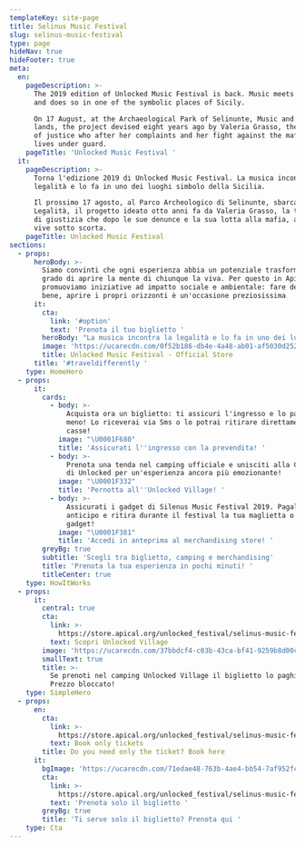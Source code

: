 ```yaml
---
templateKey: site-page
title: Selinus Music Festival
slug: selinus-music-festival
type: page
hideNav: true
hideFooter: true
meta:
  en:
    pageDescription: >-
      The 2019 edition of Unlocked Music Festival is back. Music meets legality
      and does so in one of the symbolic places of Sicily.

      On 17 August, at the Archaeological Park of Selinunte, Music and Legality
      lands, the project devised eight years ago by Valeria Grasso, the witness
      of justice who after her complaints and her fight against the mafia, today
      lives under guard.
    pageTitle: 'Unlocked Music Festival '
  it:
    pageDescription: >-
      Torna l'edizione 2019 di Unlocked Music Festival. La musica incontra la
      legalità e lo fa in uno dei luoghi simbolo della Sicilia.

      Il prossimo 17 agosto, al Parco Archeologico di Selinunte, sbarca Musica e
      Legalità, il progetto ideato otto anni fa da Valeria Grasso, la testimone
      di giustizia che dopo le sue denunce e la sua lotta alla mafia, ad oggi
      vive sotto scorta. 
    pageTitle: Unlocked Music Festival
sections:
  - props:
      heroBody: >-
        Siamo convinti che ogni esperienza abbia un potenziale trasformativo in
        grado di aprire la mente di chiunque la viva. Per questo in Apical
        promuoviamo iniziative ad impatto sociale e ambientale: fare del bene fa
        bene, aprire i propri orizzonti è un'occasione preziosissima
      it:
        cta:
          link: '#option'
          text: 'Prenota il tuo biglietto '
        heroBody: "La musica incontra la legalità e lo fa in uno dei luoghi simbolo della Sicilia.\r\nIl 17 agosto, al Parco Archeologico di Selinunte, sbarca Musica e Legalità: special guest CARL COX "
        image: 'https://ucarecdn.com/0f52b186-db4e-4a48-ab01-af5030d25221/'
        title: Unlocked Music Festival - Official Store
      title: '#traveldifferently '
    type: HomeHero
  - props:
      it:
        cards:
          - body: >-
              Acquista ora un biglietto: ti assicuri l'ingresso e lo paghi di
              meno! Lo riceverai via Sms o lo potrai ritirare direttamente alle
              casse! 
            image: "\U0001F680"
            title: 'Assicurati l''ingresso con la prevendita! '
          - body: >-
              Prenota una tenda nel camping ufficiale e unisciti alla Community
              di Unlocked per un'esperienza ancora più emozionante! 
            image: "\U0001F332"
            title: 'Pernotta all''Unlocked Village! '
          - body: >-
              Assicurati i gadget di Silenus Music Festival 2019. Pagali in
              anticipo e ritira durante il festival la tua maglietta o il tuo
              gadget! 
            image: "\U0001F381"
            title: 'Accedi in anteprima al merchandising store! '
        greyBg: true
        subtitle: 'Scegli tra biglietto, camping e merchandising'
        title: 'Prenota la tua esperienza in pochi minuti! '
        titleCenter: true
    type: HowItWorks
  - props:
      it:
        central: true
        cta:
          link: >-
            https://store.apical.org/unlocked_festival/selinus-music-festival.html
          text: Scopri Unlocked Village
        image: 'https://ucarecdn.com/37bbdcf4-c03b-43ca-bf41-9259b8d00c7b/'
        smallText: true
        title: >-
          Se prenoti nel camping Unlocked Village il biglietto lo paghi 23 euro.
          Prezzo bloccato! 
    type: SimpleHero
  - props:
      en:
        cta:
          link: >-
            https://store.apical.org/unlocked_festival/selinus-music-festival-ticket.html 
          text: Book only tickets
        title: Do you need only the ticket? Book here
      it:
        bgImage: 'https://ucarecdn.com/71edae48-763b-4ae4-bb54-7af952fcbbf8/'
        cta:
          link: >-
            https://store.apical.org/unlocked_festival/selinus-music-festival-ticket.html
          text: 'Prenota solo il biglietto '
        greyBg: true
        title: 'Ti serve solo il biglietto? Prenota qui '
    type: Cta
---
```


